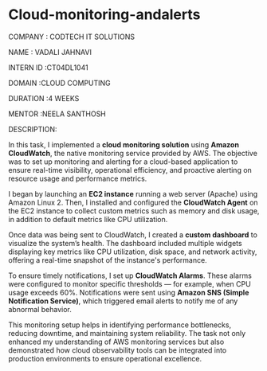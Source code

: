 # Cloud-monitoring-andalerts
COMPANY   : CODTECH IT SOLUTIONS

NAME      : VADALI JAHNAVI

INTERN ID :CT04DL1041

DOMAIN    :CLOUD COMPUTING

DURATION  :4 WEEKS

MENTOR    :NEELA SANTHOSH

DESCRIPTION:

In this task, I implemented a **cloud monitoring solution** using **Amazon CloudWatch**, the native monitoring service provided by AWS. The objective was to set up monitoring and alerting for a cloud-based application to ensure real-time visibility, operational efficiency, and proactive alerting on resource usage and performance metrics.

I began by launching an **EC2 instance** running a web server (Apache) using Amazon Linux 2. Then, I installed and configured the **CloudWatch Agent** on the EC2 instance to collect custom metrics such as memory and disk usage, in addition to default metrics like CPU utilization.

Once data was being sent to CloudWatch, I created a **custom dashboard** to visualize the system’s health. The dashboard included multiple widgets displaying key metrics like CPU utilization, disk space, and network activity, offering a real-time snapshot of the instance's performance.

To ensure timely notifications, I set up **CloudWatch Alarms**. These alarms were configured to monitor specific thresholds — for example, when CPU usage exceeds 60%. Notifications were sent using **Amazon SNS (Simple Notification Service)**, which triggered email alerts to notify me of any abnormal behavior.

This monitoring setup helps in identifying performance bottlenecks, reducing downtime, and maintaining system reliability. The task not only enhanced my understanding of AWS monitoring services but also demonstrated how cloud observability tools can be integrated into production environments to ensure operational excellence.


